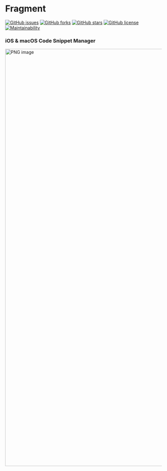 # Fragment
[![GitHub issues](https://img.shields.io/github/issues/dan-hart/Fragment)](https://github.com/dan-hart/Fragment/issues)
[![GitHub forks](https://img.shields.io/github/forks/dan-hart/Fragment)](https://github.com/dan-hart/Fragment/network)
[![GitHub stars](https://img.shields.io/github/stars/dan-hart/Fragment)](https://github.com/dan-hart/Fragment/stargazers)
[![GitHub license](https://img.shields.io/github/license/dan-hart/Fragment)](https://github.com/dan-hart/Fragment)
[![Maintainability](https://api.codeclimate.com/v1/badges/abb6d83c6dafb22f3bef/maintainability)](https://codeclimate.com/github/dan-hart/Fragment/maintainability)
### iOS & macOS Code Snippet Manager

<img width="1338" alt="PNG image" src="https://user-images.githubusercontent.com/13913605/159187703-2d976028-79d7-467b-9235-e299c230a298.png">
